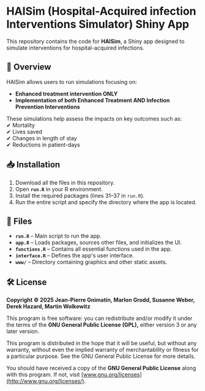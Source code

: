 # HAISim (Hospital-Acquired infection Interventions Simulator) Shiny App

This repository contains the code for **HAISim**, a Shiny app designed to simulate interventions for hospital-acquired infections.

## 🏥 Overview  

HAISim allows users to run simulations focusing on:      

- **Enhanced treatment intervention ONLY**  
- **Implementation of both Enhanced Treatment AND Infection Prevention Interventions**  

These simulations help assess the impacts on key outcomes such as:  
✔ Mortality  
✔ Lives saved  
✔ Changes in length of stay  
✔ Reductions in patient-days 


## 📥 Installation  

1. Download all the files in this repository.  
2. Open **`run.R`** in your R environment.  
3. Install the required packages (lines 31–37 in `run.R`).  
4. Run the entire script and specify the directory where the app is located.  

## 📂 Files  

- **`run.R`** – Main script to run the app.  
- **`app.R`** – Loads packages, sources other files, and initializes the UI.  
- **`functions.R`** – Contains all essential functions used in the app.  
- **`interface.R`** – Defines the app's user interface.  
- **`www/`** – Directory containing graphics and other static assets.  

## 🛠️ License  

**Copyright © 2025 Jean-Pierre Gnimatin, Marlon Grodd, Susanne Weber, Derek Hazard, Martin Wolkewitz**  

This program is free software: you can redistribute and/or modify it under the terms of the **GNU General Public License (GPL),** either version 3 or any later version.  

This program is distributed in the hope that it will be useful, but without any warranty, without even the implied warranty of merchantability or fitness for a particular purpose. See the GNU General Public License for more details.  

You should have received a copy of the **GNU General Public License** along with this program. If not, visit [www.gnu.org/licenses](http://www.gnu.org/licenses/).  
